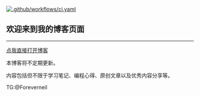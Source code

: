 [![.github/workflows/ci.yaml](https://github.com/growster/growster.github.io/actions/workflows/ci.yaml/badge.svg?branch=main)](https://github.com/growster/growster.github.io/actions/workflows/ci.yaml)

## 欢迎来到我的博客页面
* * *
[点我直接打开博客](https://growster.github.io)

本博客将不定期更新。

内容包括但不限于学习笔记、编程心得、原创文章以及优秀内容分享等。

TG:@Foreverneil
